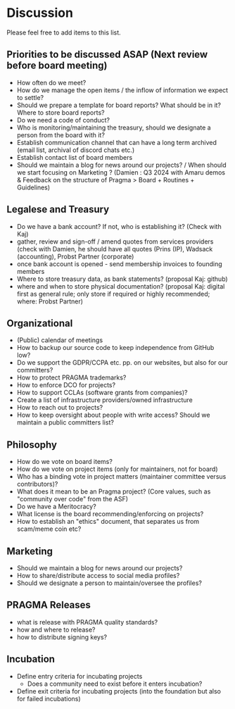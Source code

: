 # Discussion

Please feel free to add items to this list.

## Priorities to be discussed ASAP (Next review before board meeting)
- How often do we meet?
- How do we manage the open items / the inflow of information we expect to settle?
- Should we prepare a template for board reports? What should be in it? Where to store board reports?
- Do we need a code of conduct?
- Who is monitoring/maintaining the treasury, should we designate a person from the board with it?
- Establish communication channel that can have a long term archived (email list, archival of discord chats etc.)
- Establish contact list of board members
- Should we maintain a blog for news around our projects? / When should we start focusing on Marketing ? (Damien : Q3 2024 with Amaru demos & Feedback on the structure of Pragma > Board + Routines + Guidelines)

## Legalese and Treasury
- Do we have a bank account? If not, who is establishing it? (Check with Kaj)
- gather, review and sign-off / amend quotes from services providers (check with Damien, he should have all quotes (Prins (IP), Wadsack (accounting), Probst Partner (corporate)
- once bank account is opened - send membership invoices to founding members
- Where to store treasury data, as bank statements? (proposal Kaj: github)
- where and when to store physical documentation? (proposal Kaj: digital first as general rule; only store if required or highly recommended; where: Probst Partner)

## Organizational
- (Public) calendar of meetings
- How to backup our source code to keep independence from GitHub low?
- Do we support the GDPR/CCPA etc. pp. on our websites, but also for our committers?
- How to protect PRAGMA trademarks?
- How to enforce DCO for projects?
- How to support CCLAs (software grants from companies)?
- Create a list of infrastructure providers/owned infrastructure
- How to reach out to projects?
- How to keep oversight about people with write access? Should we maintain a public committers list?

## Philosophy

- How do we vote on board items?
- How do we vote on project items (only for maintainers, not for board)
- Who has a binding vote in project matters (maintainer committee versus contributors)?
- What does it mean to be an Pragma project? (Core values, such as "community over code" from the ASF)
- Do we have a Meritocracy?
- What license is the board recommending/enforcing on projects?
- How to establish an "ethics" document, that separates us from scam/meme coin etc?

## Marketing

- Should we maintain a blog for news around our projects?
- How to share/distribute access to social media profiles?
- Should we designate a person to maintain/oversee the profiles?

## PRAGMA Releases

- what is release with PRAGMA quality standards?
- how and where to release?
- how to distribute signing keys?

## Incubation

- Define entry criteria for incubating projects
  - Does a community need to exist before it enters incubation?
- Define exit criteria for incubating projects (into the foundation but also for failed incubations)
